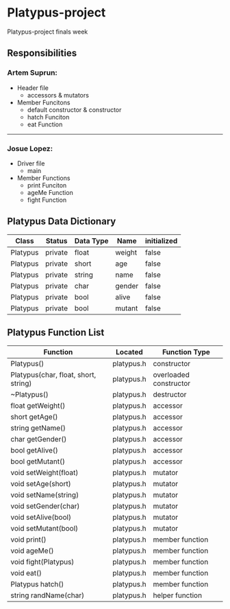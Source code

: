 # Platypus-project
Platypus-project finals week

## Responsibilities
### Artem Suprun:
- Header file
  - accessors & mutators
- Member Funcitons
  - default constructor & constructor
  - hatch Funciton
  - eat Function
<hr />

### Josue Lopez:
- Driver file
  - main
- Member Functions
  - print Funciton
  - ageMe Function
  - fight Function

## Platypus Data Dictionary
| Class | Status | Data Type | Name | initialized |
| --- | --- | --- | --- | --- | 
| Platypus | private | float | weight | false |
| Platypus | private | short | age | false |
| Platypus | private | string | name | false |
| Platypus | private | char | gender | false |
| Platypus | private | bool | alive | false |
| Platypus | private | bool | mutant | false |

## Platypus Function List
| Function | Located | Function Type |
| --- | --- | --- |
| Platypus() | platypus.h | constructor |
| Platypus(char, float, short, string) | platypus.h | overloaded constructor |
| ~Platypus() | platypus.h | destructor |
| float getWeight() | platypus.h | accessor |
| short getAge() | platypus.h | accessor |
| string getName() | platypus.h | accessor |
| char getGender() | platypus.h | accessor |
| bool getAlive() | platypus.h | accessor |
| bool getMutant() | platypus.h | accessor |
| void setWeight(float) | platypus.h | mutator |
| void setAge(short) | platypus.h | mutator |
| void setName(string) | platypus.h | mutator |
| void setGender(char) | platypus.h | mutator |
| void setAlive(bool) | platypus.h | mutator |
| void setMutant(bool) | platypus.h | mutator |
| void print() | platypus.h | member function |
| void ageMe() | platypus.h | member function |
| void fight(Platypus) | platypus.h | member function |
| void eat() | platypus.h | member function |
| Platypus hatch() | platypus.h | member function |
| string randName(char) | platypus.h | helper function
